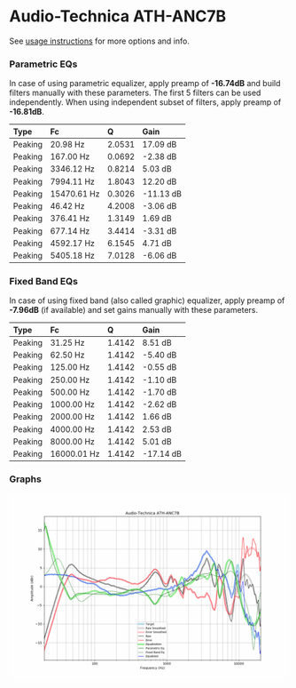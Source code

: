# Audio-Technica ATH-ANC7B
See [usage instructions](https://github.com/jaakkopasanen/AutoEq#usage) for more options and info.

### Parametric EQs
In case of using parametric equalizer, apply preamp of **-16.74dB** and build filters manually
with these parameters. The first 5 filters can be used independently.
When using independent subset of filters, apply preamp of **-16.81dB**.

| Type    | Fc          |      Q | Gain      |
|:--------|:------------|:-------|:----------|
| Peaking | 20.98 Hz    | 2.0531 | 17.09 dB  |
| Peaking | 167.00 Hz   | 0.0692 | -2.38 dB  |
| Peaking | 3346.12 Hz  | 0.8214 | 5.03 dB   |
| Peaking | 7994.11 Hz  | 1.8043 | 12.20 dB  |
| Peaking | 15470.61 Hz | 0.3026 | -11.13 dB |
| Peaking | 46.42 Hz    | 4.2008 | -3.06 dB  |
| Peaking | 376.41 Hz   | 1.3149 | 1.69 dB   |
| Peaking | 677.14 Hz   | 3.4414 | -3.31 dB  |
| Peaking | 4592.17 Hz  | 6.1545 | 4.71 dB   |
| Peaking | 5405.18 Hz  | 7.0128 | -6.06 dB  |

### Fixed Band EQs
In case of using fixed band (also called graphic) equalizer, apply preamp of **-7.96dB**
(if available) and set gains manually with these parameters.

| Type    | Fc          |      Q | Gain      |
|:--------|:------------|:-------|:----------|
| Peaking | 31.25 Hz    | 1.4142 | 8.51 dB   |
| Peaking | 62.50 Hz    | 1.4142 | -5.40 dB  |
| Peaking | 125.00 Hz   | 1.4142 | -0.55 dB  |
| Peaking | 250.00 Hz   | 1.4142 | -1.10 dB  |
| Peaking | 500.00 Hz   | 1.4142 | -1.70 dB  |
| Peaking | 1000.00 Hz  | 1.4142 | -2.62 dB  |
| Peaking | 2000.00 Hz  | 1.4142 | 1.66 dB   |
| Peaking | 4000.00 Hz  | 1.4142 | 2.53 dB   |
| Peaking | 8000.00 Hz  | 1.4142 | 5.01 dB   |
| Peaking | 16000.01 Hz | 1.4142 | -17.14 dB |

### Graphs
![](./Audio-Technica%20ATH-ANC7B.png)
